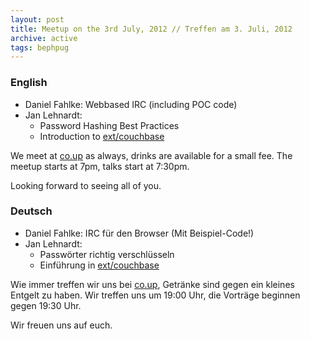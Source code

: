 ```yaml
---
layout: post
title: Meetup on the 3rd July, 2012 // Treffen am 3. Juli, 2012
archive: active
tags: bephpug
---
```


### English

 * Daniel Fahlke: Webbased IRC (including POC code)
 * Jan Lehnardt:
   * Password Hashing Best Practices
   * Introduction to [ext/couchbase](http://pecl.php.net/package/couchbase)

We meet at [co.up](http://www.bephpug.de/location.html) as always, drinks are
available for a small fee. The meetup starts at 7pm, talks start at 7:30pm.

Looking forward to seeing all of you.

### Deutsch

 * Daniel Fahlke: IRC f&uuml;r den Browser (Mit Beispiel-Code!)
 * Jan Lehnardt:
   * Passw&ouml;rter richtig verschl&uuml;sseln
   * Einf&uuml;hrung in [ext/couchbase](http://pecl.php.net/package/couchbase)

Wie immer treffen wir uns bei [co.up](http://www.bephpug.de/location.html),
Getränke sind gegen ein kleines Entgelt zu haben.
Wir treffen uns um 19:00 Uhr, die Vorträge beginnen gegen 19:30 Uhr.

Wir freuen uns auf euch.
